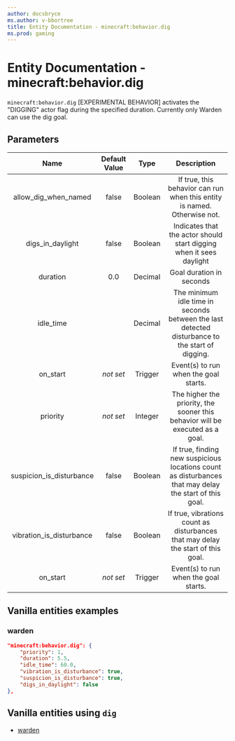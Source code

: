 ```yaml
---
author: docsbryce
ms.author: v-bbortree
title: Entity Documentation - minecraft:behavior.dig
ms.prod: gaming
---
```


# Entity Documentation - minecraft:behavior.dig

`minecraft:behavior.dig` [EXPERIMENTAL BEHAVIOR] activates the "DIGGING" actor flag during the specified duration. Currently only Warden can use the dig goal.

## Parameters

| Name| Default Value| Type| Description |
|:-----------:|:-----------:|:-----------:|:-----------:|
| allow_dig_when_named| false| Boolean| If true, this behavior can run when this entity is named. Otherwise not. |
| digs_in_daylight| false| Boolean| Indicates that the actor should start digging when it sees daylight |
| duration| 0.0| Decimal| Goal duration in seconds |
| idle_time| | Decimal| The minimum idle time in seconds between the last detected disturbance to the start of digging. |
| on_start| *not set* | Trigger| Event(s) to run when the goal starts. |
|priority|*not set*|Integer|The higher the priority, the sooner this behavior will be executed as a goal.|
| suspicion_is_disturbance| false| Boolean| If true, finding new suspicious locations count as disturbances that may delay the start of this goal. |
| vibration_is_disturbance| false| Boolean| If true, vibrations count as disturbances that may delay the start of this goal. |
| on_start| *not set* | Trigger| Event(s) to run when the goal starts. |

## Vanilla entities examples

### warden

```json
"minecraft:behavior.dig": {
    "priority": 1,
    "duration": 5.5,
    "idle_time": 60.0,
    "vibration_is_disturbance": true,
    "suspicion_is_disturbance": true,
    "digs_in_daylight": false
},
```

## Vanilla entities using `dig`

- [warden](../../../../Source/VanillaBehaviorPack_Snippets/entities/warden.md)
